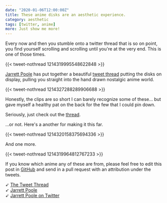```yaml
---
date: "2020-01-06T12:00:00Z"
title: These anime disks are an aesthetic experience.
category: aesthetic
tags: [twitter, anime]
more: Just show me more!
---
```


Every now and then you stumble onto a twitter thread that is so on point, you find yourself scrolling and scrolling until you're at the very end. This is one of those times.

{{< tweet-nothread 1214319995548622848 >}}

[Jarrett Poole](https://www.jarrettpoole.com/) has put together a beautiful [tweet thread](https://twitter.com/Notcrucial/status/1214319863017009152) putting the disks on display, pulling you straight into the hand drawn nostalgic anime world. 

{{< tweet-nothread 1214327288289906688 >}}

Honestly, the clips are so short I can barely recognize some of these... but gave myself a healthy pat on the back for the few that I could pin down.

Seriously, just check out the [thread](https://twitter.com/Notcrucial/status/1214319863017009152).

<!--more-->

...or not. Here's a another for making it this far. 

{{< tweet-nothread 1214320158375694336 >}}

And one more.

{{< tweet-nothread 1214319964812767233 >}}

If you know which anime any of these are from, please feel free to edit this post in [GitHub](https://github.com/tholman/inspiring-online/edit/master/content/posts/2020-01-06-anime-floppy-disks.md) and send in a pull request with an attribution under the tweets.

➶ [The Tweet Thread](https://twitter.com/Notcrucial/status/1214319863017009152)  
➶ [Jarrett Poole](https://www.jarrettpoole.com/)  
➶ [Jarrett Poole on Twitter](https://twitter.com/Notcrucial)



